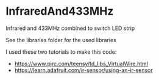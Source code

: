 # InfraredAnd433MHz
Infrared and 433MHz combined to switch LED strip

See the libraries folder for the used libraries

I used these two tutorials to make this code:

* https://www.pjrc.com/teensy/td_libs_VirtualWire.html
* https://learn.adafruit.com/ir-sensor/using-an-ir-sensor

